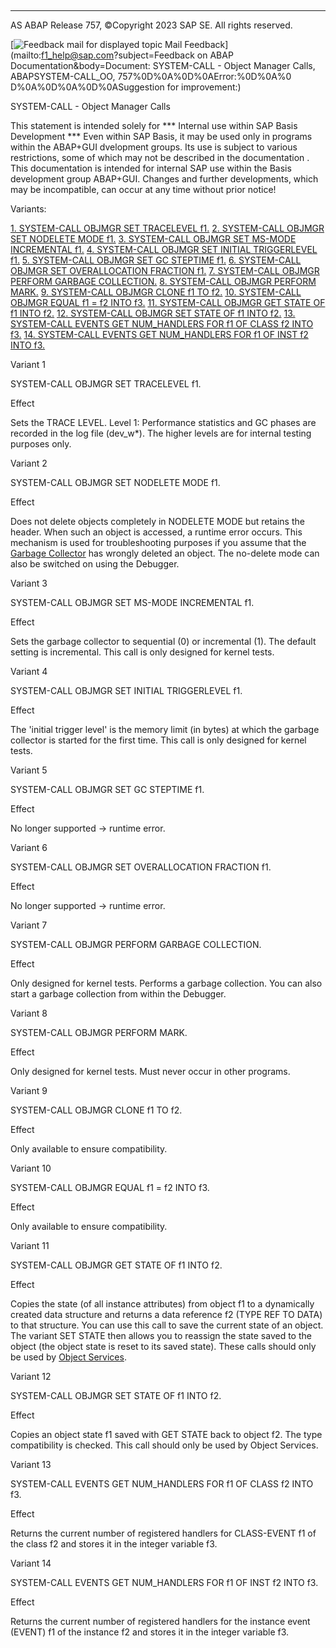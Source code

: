   

* * *

AS ABAP Release 757, ©Copyright 2023 SAP SE. All rights reserved.

 [![](Mail.gif?object=Mail.gif&sap-language=EN "Feedback mail for displayed topic") Mail Feedback](mailto:f1_help@sap.com?subject=Feedback on ABAP Documentation&body=Document: SYSTEM-CALL - Object Manager Calls, ABAPSYSTEM-CALL_OO, 757%0D%0A%0D%0AError:%0D%0A%0
D%0A%0D%0A%0D%0ASuggestion for improvement:)

SYSTEM-CALL - Object Manager Calls

This statement is intended solely for
\*\*\* Internal use within SAP Basis Development \*\*\*
Even within SAP Basis, it may be used only in programs within the ABAP+GUI dvelopment groups.
Its use is subject to various restrictions, some of which may not be described in the documentation . This documentation is intended for internal SAP use within the Basis development group ABAP+GUI.
Changes and further developments, which may be incompatible, can occur at any time without prior notice!

Variants:

[1\. SYSTEM-CALL OBJMGR SET TRACELEVEL f1.](#!ABAP_VARIANT_1@1@)
[2\. SYSTEM-CALL OBJMGR SET NODELETE MODE f1.](#!ABAP_VARIANT_2@2@)
[3\. SYSTEM-CALL OBJMGR SET MS-MODE INCREMENTAL f1.](#!ABAP_VARIANT_3@3@)
[4\. SYSTEM-CALL OBJMGR SET INITIAL TRIGGERLEVEL f1.](#!ABAP_VARIANT_4@4@)
[5\. SYSTEM-CALL OBJMGR SET GC STEPTIME f1.](#!ABAP_VARIANT_5@5@)
[6\. SYSTEM-CALL OBJMGR SET OVERALLOCATION FRACTION f1.](#!ABAP_VARIANT_6@6@)
[7\. SYSTEM-CALL OBJMGR PERFORM GARBAGE COLLECTION.](#!ABAP_VARIANT_7@7@)
[8\. SYSTEM-CALL OBJMGR PERFORM MARK.](#!ABAP_VARIANT_8@8@)
[9\. SYSTEM-CALL OBJMGR CLONE f1 TO f2.](#!ABAP_VARIANT_9@9@)
[10\. SYSTEM-CALL OBJMGR EQUAL f1 = f2 INTO f3.](#!ABAP_VARIANT_10@10@)
[11\. SYSTEM-CALL OBJMGR GET STATE OF f1 INTO f2.](#!ABAP_VARIANT_11@11@)
[12\. SYSTEM-CALL OBJMGR SET STATE OF f1 INTO f2.](#!ABAP_VARIANT_12@12@)
[13\. SYSTEM-CALL EVENTS GET NUM\_HANDLERS FOR f1 OF CLASS f2 INTO f3.](#!ABAP_VARIANT_13@13@)
[14\. SYSTEM-CALL EVENTS GET NUM\_HANDLERS FOR f1 OF INST f2 INTO f3.](#!ABAP_VARIANT_14@14@)

Variant 1   

SYSTEM-CALL OBJMGR SET TRACELEVEL f1.

Effect

Sets the TRACE LEVEL. Level 1: Performance statistics and GC phases are recorded in the log file (dev\_w\*). The higher levels are for internal testing purposes only.

Variant 2   

SYSTEM-CALL OBJMGR SET NODELETE MODE f1.

Effect

Does not delete objects completely in NODELETE MODE but retains the header. When such an object is accessed, a runtime error occurs. This mechanism is used for troubleshooting purposes if you assume that the [Garbage Collector](https://help.sap.com/doc/abapdocu_757_index_htm/7.57/en-US/abengarbage_collector_glosry.htm "Glossary Entry") has wrongly deleted an object. The no-delete mode can also be switched on using the Debugger.

Variant 3   

SYSTEM-CALL OBJMGR SET MS-MODE INCREMENTAL f1.

Effect

Sets the garbage collector to sequential (0) or incremental (1). The default setting is incremental. This call is only designed for kernel tests.

Variant 4   

SYSTEM-CALL OBJMGR SET INITIAL TRIGGERLEVEL f1.

Effect

The 'initial trigger level' is the memory limit (in bytes) at which the garbage collector is started for the first time. This call is only designed for kernel tests.

Variant 5   

SYSTEM-CALL OBJMGR SET GC STEPTIME f1.

Effect

No longer supported → runtime error.

Variant 6   

SYSTEM-CALL OBJMGR SET OVERALLOCATION FRACTION f1.

Effect

No longer supported → runtime error.

Variant 7   

SYSTEM-CALL OBJMGR PERFORM GARBAGE COLLECTION.

Effect

Only designed for kernel tests. Performs a garbage collection. You can also start a garbage collection from within the Debugger.

Variant 8   

SYSTEM-CALL OBJMGR PERFORM MARK.

Effect

Only designed for kernel tests. Must never occur in other programs.

Variant 9   

SYSTEM-CALL OBJMGR CLONE f1 TO f2.

Effect

Only available to ensure compatibility.

Variant 10   

SYSTEM-CALL OBJMGR EQUAL f1 = f2 INTO f3.

Effect

Only available to ensure compatibility.

Variant 11   

SYSTEM-CALL OBJMGR GET STATE OF f1 INTO f2.

Effect

Copies the state (of all instance attributes) from object f1 to a dynamically created data structure and returns a data reference f2 (TYPE REF TO DATA) to that structure. You can use this call to save the current state of an object. The variant SET STATE then allows you to reassign the state saved to the object (the object state is reset to its saved state). These calls should only be used by [Object Services](https://help.sap.com/doc/abapdocu_757_index_htm/7.57/en-US/abenobject_services_glosry.htm "Glossary Entry").

Variant 12   

SYSTEM-CALL OBJMGR SET STATE OF f1 INTO f2.

Effect

Copies an object state f1 saved with GET STATE back to object f2. The type compatibility is checked. This call should only be used by Object Services.

Variant 13   

SYSTEM-CALL EVENTS GET NUM\_HANDLERS FOR f1 OF CLASS f2 INTO f3.

Effect

Returns the current number of registered handlers for CLASS-EVENT f1 of the class f2 and stores it in the integer variable f3.

Variant 14   

SYSTEM-CALL EVENTS GET NUM\_HANDLERS FOR f1 OF INST f2 INTO f3.

Effect

Returns the current number of registered handlers for the instance event (EVENT) f1 of the instance f2 and stores it in the integer variable f3.